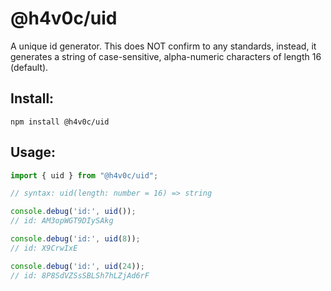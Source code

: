 # @h4v0c/uid
A unique id generator. This does NOT confirm to any standards, instead, it generates a string of case-sensitive, alpha-numeric characters of length 16 (default).



## Install:
`npm install @h4v0c/uid`

## Usage:
```javascript
import { uid } from "@h4v0c/uid";

// syntax: uid(length: number = 16) => string

console.debug('id:', uid());
// id: AM3opWGT9DIySAkg

console.debug('id:', uid(8));
// id: X9CrwIxE

console.debug('id:', uid(24));
// id: 8P8SdVZSsSBLSh7hLZjAd6rF
```